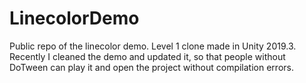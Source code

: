 # LinecolorDemo

Public repo of the linecolor demo. Level 1 clone made in Unity 2019.3. Recently I cleaned the demo and updated it, so that people without DoTween can play it and open the project without compilation errors.
